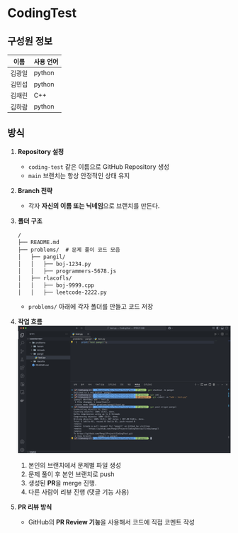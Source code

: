 # CodingTest

## 구성원 정보

| 이름   | 사용 언어 |
| ------ | --------- |
| 김광일 | python    |
| 김민섭 | python    |
| 김채린 | C++       |
| 김하람 | python    |

## 방식

1. **Repository 설정**

   - `coding-test` 같은 이름으로 GitHub Repository 생성
   - `main` 브랜치는 항상 안정적인 상태 유지

2. **Branch 전략**

   - 각자 **자신의 이름 또는 닉네임**으로 브랜치를 만든다.

3. **폴더 구조**

   ```
   /
   ├── README.md
   ├── problems/  # 문제 풀이 코드 모음
   │   ├── pangil/
   │   │   ├── boj-1234.py
   │   │   ├── programmers-5678.js
   │   ├── rlacofls/
   │   │   ├── boj-9999.cpp
   │   │   ├── leetcode-2222.py
   ```

   - `problems/` 아래에 각자 폴더를 만들고 코드 저장

4. **작업 흐름**
   <img src= "./flow.png"/>

   1. 본인의 브랜치에서 문제별 파일 생성
   2. 문제 풀이 후 본인 브랜치로 push
   3. 생성된 **PR**을 merge 진행.
   4. 다른 사람이 리뷰 진행 (댓글 기능 사용)

5. **PR 리뷰 방식**
   - GitHub의 **PR Review 기능**을 사용해서 코드에 직접 코멘트 작성
